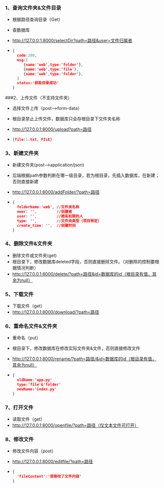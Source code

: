 ### 1、查询文件夹&文件目录

* 根据路径查询目录（Get）

* 查数据库

* http://127.0.0:1:8000/selectDir?path=路径&user=文件归属者

* ```json
  {
    code:200,
    msg:[
       {name:'web',type:'folder'},
       {name:'web',type:'file'},
       {name:'web',type:'folder'},
    ]
    status:'获取目录成功'
  }
  ```

###2、上传文件（不支持文件夹）

* 选择文件上传（post—>form-data）

* 根目录禁止上传文件，数据库只会存根目录下文件夹名称

* http://127.0.0.1:8000/upload?path=路径

* ```json
  {file:1.txt, FILE}
  ```

### 3、新建文件夹

* 新建文件夹(post—>application/json)

* 后端根据path参数判断在哪一级目录，若为根目录，先插入数据库，在新建；否则直接新建

* http://127.0.0.1:8000/addFolder/?path=路径

* ```json
  {
    folderName:'web', //文件夹名称
    ower: '',         //创建者 
    user: '',         //拥有权限的人
    type: '',         //文件夹类型（项目特定）
    create_time: '',  //创建时间
  }
  ```

### 4、删除文件&文件夹

* 删除文件或文件夹(get)
* 根目录下，修改数据库deleted字段，否则直接删除文件。（对删除的控制要根据情况判断）
* http://127.0.0.1:8000/delete/?path=路径&id=数据库的id（根目录有值，其余为null）


### 5、下载文件

- 下载文件（get）
- http://127.0.0.1:8000/download/?path=路径

### 6、重命名文件&文件夹

* 重命名（put）

* 根目录下，修改数据库在修改实际文件夹&文件，否则直接修改文件

* http://127.0.0.1:8000/rename/?path=路径/&id=数据库的id（根目录有值，其余为null）

* ```json
  {
    oldName:'app.py'
    type:'file'&'folder'
    newName:'index.py'
  }
  ```

### 7、打开文件

- 读取文件（get）
- http://127.0.0.1:8000/openfile/?path=路径（仅文本文件可打开）

### 8、修改文件

- 修改文件内容（post）

- http://127.0.0.1:8000/editfile/?path=路径

- ```json
  {
    'fileContent':'我修改了文件内容'
  }
  ```